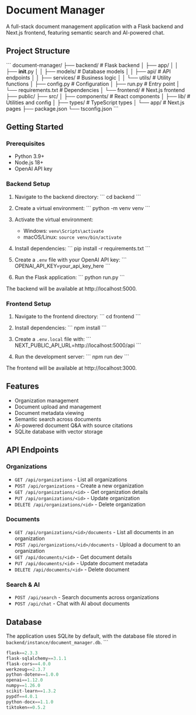 # Document Manager

A full-stack document management application with a Flask backend and Next.js frontend, featuring semantic search and AI-powered chat.

## Project Structure

\`\`\`
document-manager/
├── backend/             # Flask backend
│   ├── app/
│   │   ├── __init__.py
│   │   ├── models/      # Database models
│   │   ├── api/         # API endpoints
│   │   ├── services/    # Business logic
│   │   └── utils/       # Utility functions
│   ├── config.py        # Configuration
│   ├── run.py           # Entry point
│   └── requirements.txt # Dependencies
│
└── frontend/            # Next.js frontend
    ├── public/
    ├── src/
    │   ├── components/  # React components
    │   ├── lib/         # Utilities and config
    │   ├── types/       # TypeScript types
    │   └── app/         # Next.js pages
    ├── package.json
    └── tsconfig.json
\`\`\`

## Getting Started

### Prerequisites

- Python 3.9+
- Node.js 18+
- OpenAI API key

### Backend Setup

1. Navigate to the backend directory:
   \`\`\`
   cd backend
   \`\`\`

2. Create a virtual environment:
   \`\`\`
   python -m venv venv
   \`\`\`

3. Activate the virtual environment:
   - Windows: `venv\Scripts\activate`
   - macOS/Linux: `source venv/bin/activate`

4. Install dependencies:
   \`\`\`
   pip install -r requirements.txt
   \`\`\`

5. Create a `.env` file with your OpenAI API key:
   \`\`\`
   OPENAI_API_KEY=your_api_key_here
   \`\`\`

6. Run the Flask application:
   \`\`\`
   python run.py
   \`\`\`

The backend will be available at http://localhost:5000.

### Frontend Setup

1. Navigate to the frontend directory:
   \`\`\`
   cd frontend
   \`\`\`

2. Install dependencies:
   \`\`\`
   npm install
   \`\`\`

3. Create a `.env.local` file with:
   \`\`\`
   NEXT_PUBLIC_API_URL=http://localhost:5000/api
   \`\`\`

4. Run the development server:
   \`\`\`
   npm run dev
   \`\`\`

The frontend will be available at http://localhost:3000.

## Features

- Organization management
- Document upload and management
- Document metadata viewing
- Semantic search across documents
- AI-powered document Q&A with source citations
- SQLite database with vector storage

## API Endpoints

### Organizations
- `GET /api/organizations` - List all organizations
- `POST /api/organizations` - Create a new organization
- `GET /api/organizations/<id>` - Get organization details
- `PUT /api/organizations/<id>` - Update organization
- `DELETE /api/organizations/<id>` - Delete organization

### Documents
- `GET /api/organizations/<id>/documents` - List all documents in an organization
- `POST /api/organizations/<id>/documents` - Upload a document to an organization
- `GET /api/documents/<id>` - Get document details
- `PUT /api/documents/<id>` - Update document metadata
- `DELETE /api/documents/<id>` - Delete document

### Search & AI
- `POST /api/search` - Search documents across organizations
- `POST /api/chat` - Chat with AI about documents

## Database

The application uses SQLite by default, with the database file stored in `backend/instance/document_manager.db`.
\`\`\`

```python file="backend/requirements.txt" type="code"
flask==2.3.3
flask-sqlalchemy==3.1.1
flask-cors==4.0.0
werkzeug==2.3.7
python-dotenv==1.0.0
openai==1.12.0
numpy==1.26.0
scikit-learn==1.3.2
pypdf==4.0.1
python-docx==1.1.0
tiktoken==0.5.2
